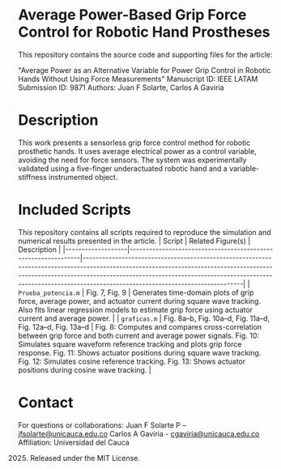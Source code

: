 # Average Power-Based Grip Force Control for Robotic Hand Prostheses

This repository contains the source code and supporting files for the article:

"Average Power as an Alternative Variable for Power Grip Control in Robotic Hands Without Using Force Measurements"
Manuscript ID: IEEE LATAM Submission ID: 9871
Authors: Juan F Solarte, Carlos A Gaviria     

# Description

This work presents a sensorless grip force control method for robotic prosthetic hands. It uses average electrical power as a control variable, avoiding the need for force sensors. The system was experimentally validated using a five-finger underactuated robotic hand and a variable-stiffness instrumented object.

# Included Scripts
This repository contains all scripts required to reproduce the simulation and numerical results presented in the article.
| Script             | Related Figure(s)                                             | Description                                                                                                                                                                                                                                                                               |
|-------------------|---------------------------------------------------------------|-------------------------------------------------------------------------------------------------------------------------------------------------------------------------------------------------------------------------------------------------------------------------------------------|
| `Prueba_potencia.m` | Fig. 7, Fig. 9                                                | Generates time-domain plots of grip force, average power, and actuator current during square wave tracking. Also fits linear regression models to estimate grip force using actuator current and average power.                                                                          |
| `graficas.m`        | Fig. 8a–b, Fig. 10a–d, Fig. 11a–d, Fig. 12a–d, Fig. 13a–d      | Fig. 8: Computes and compares cross-correlation between grip force and both current and average power signals. Fig. 10: Simulates square waveform reference tracking and plots grip force response. Fig. 11: Shows actuator positions during square wave tracking. Fig. 12: Simulates cosine reference tracking. Fig. 13: Shows actuator positions during cosine wave tracking. |




# Contact
For questions or collaborations:
Juan F Solarte P – jfsolarte@unicauca.edu.co
Carlos A Gaviria - cgaviria@unicauca.edu.co
Affiliation: Universidad del Cauca

2025. Released under the MIT License.

